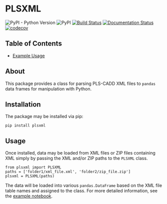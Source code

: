 # PLSXML

![PyPI - Python Version](https://img.shields.io/pypi/pyversions/plsxml.svg)
![PyPI](https://img.shields.io/pypi/v/plsxml.svg)
[![Build Status](https://travis-ci.com/line-mind/plsxml.svg?branch=master)](https://travis-ci.com/line-mind/plsxml)
[![Documentation Status](https://readthedocs.org/projects/plsxml/badge/?version=latest)](https://plsxml.readthedocs.io/en/latest/?badge=latest)
[![codecov](https://codecov.io/gh/line-mind/plsxml/branch/master/graph/badge.svg)](https://codecov.io/gh/line-mind/plsxml)


## Table of Contents

<!--
* [PLSXML](plsxml.rst)
* [Data](data.rst)-->
* [Example Usage](https://github.com/line-mind/plsxml/blob/master/example.ipynb)

## About

This package provides a class for parsing PLS-CADD XML files to `pandas` data frames for manipulation with Python.

## Installation

The package may be installed via pip:

```
pip install plsxml
```

## Usage

Once installed, data may be loaded from XML files or ZIP files containing XML simply by passing the XML and/or ZIP paths
to the `PLSXML` class.

```
from plsxml import PLSXML
paths = ['folder1/xml_file.xml', 'folder2/zip_file.zip']
plsxml = PLSXML(paths)
```

The data will be loaded into various `pandas.DataFrame` based on the XML file table names and assigned to the class.
For more detailed information, see the [example notebook](https://github.com/line-mind/plsxml/blob/master/example.ipynb).
